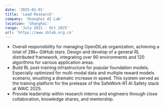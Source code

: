```yaml
---
date: '2025-01-01'
title: 'Lead Research'
company: 'Shanghai AI Lab'
location: 'Shanghai'
range: 'July 2021 - Oct 2025'
url: 'https://www.shlab.org.cn'
---
```


- Overall responsibility for managing OpenDILab organization, achieving a total of 28k+ GitHub stars. Design and develop of a general RL distributed framework, integrating over 90 environments and 120 algorithms for various application areas.
- Build RL post-training infrastructure for popular foundation models. Especially optimized for multi-modal data and multiple reward models scenario, enushing a dramatic increase in speed. This system served as the training platform for the prelease of the SafeWork-R1 AI Safety stack at WAIC 2025.
- Provide leadership within research interns and engineers through close collaboration, knowledge shares, and mentorship.
